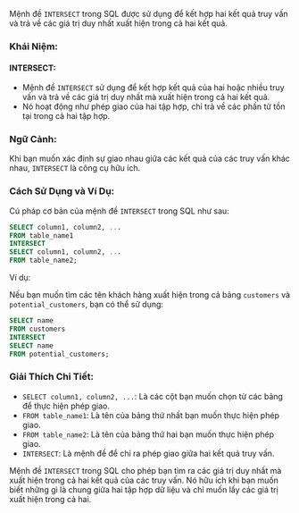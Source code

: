 Mệnh đề `INTERSECT` trong SQL được sử dụng để kết hợp hai kết quả truy vấn và trả về các giá trị duy nhất xuất hiện trong cả hai kết quả.

### Khái Niệm:

#### INTERSECT:

- Mệnh đề `INTERSECT` sử dụng để kết hợp kết quả của hai hoặc nhiều truy vấn và trả về các giá trị duy nhất mà xuất hiện trong cả hai kết quả.
- Nó hoạt động như phép giao của hai tập hợp, chỉ trả về các phần tử tồn tại trong cả hai tập hợp.

### Ngữ Cảnh:

Khi bạn muốn xác định sự giao nhau giữa các kết quả của các truy vấn khác nhau, `INTERSECT` là công cụ hữu ích.

### Cách Sử Dụng và Ví Dụ:

Cú pháp cơ bản của mệnh đề `INTERSECT` trong SQL như sau:

```sql
SELECT column1, column2, ...
FROM table_name1
INTERSECT
SELECT column1, column2, ...
FROM table_name2;
```

Ví dụ:

Nếu bạn muốn tìm các tên khách hàng xuất hiện trong cả bảng `customers` và `potential_customers`, bạn có thể sử dụng:

```sql
SELECT name
FROM customers
INTERSECT
SELECT name
FROM potential_customers;
```

### Giải Thích Chi Tiết:

- `SELECT column1, column2, ...`: Là các cột bạn muốn chọn từ các bảng để thực hiện phép giao.
- `FROM table_name1`: Là tên của bảng thứ nhất bạn muốn thực hiện phép giao.
- `FROM table_name2`: Là tên của bảng thứ hai bạn muốn thực hiện phép giao.
- `INTERSECT`: Là mệnh đề để chỉ ra phép giao giữa hai kết quả truy vấn.

Mệnh đề `INTERSECT` trong SQL cho phép bạn tìm ra các giá trị duy nhất mà xuất hiện trong cả hai kết quả của các truy vấn. Nó hữu ích khi bạn muốn biết những gì là chung giữa hai tập hợp dữ liệu và chỉ muốn lấy các giá trị xuất hiện trong cả hai.
